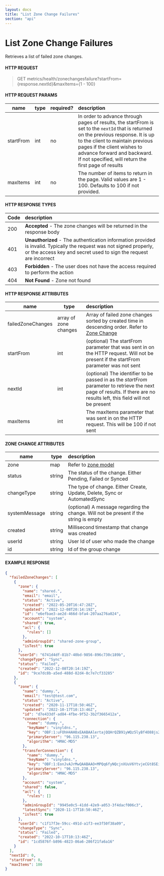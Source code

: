 ```yaml
---
layout: docs
title: "List Zone Change Failures"
section: "api"
---
```


# List Zone Change Failures

Retrieves a list of failed zone changes.

#### HTTP REQUEST

> GET metrics/health/zonechangesfailure?startFrom={response.nextId}&maxItems={1 - 100}

#### HTTP REQUEST PARAMS

name          | type          | required?   | description |
 ------------ | ------------- | ----------- | :---------- |
startFrom     | int           | no          | In order to advance through pages of results, the startFrom is set to the `nextId` that is returned on the previous response.  It is up to the client to maintain previous pages if the client wishes to advance forward and backward.   If not specified, will return the first page of results |
maxItems      | int           | no          | The number of items to return in the page.  Valid values are 1 - 100. Defaults to 100 if not provided. |

#### HTTP RESPONSE TYPES

Code          | description |
 ------------ | :---------- |
200           | **Accepted** - The zone changes will be returned in the response body|
401           | **Unauthorized** - The authentication information provided is invalid.  Typically the request was not signed properly, or the access key and secret used to sign the request are incorrect |
403           | **Forbidden** - The user does not have the access required to perform the action |
404           | **Not Found** - Zone not found |

#### HTTP RESPONSE ATTRIBUTES

name                | type                         | description |
 ------------------ | ---------------------------- | :---------- |
failedZoneChanges   | array of zone changes        | Array of failed zone changes sorted by created time in descending order. Refer to [Zone Change](#zone-change) |
startFrom           | int                          | (optional) The startFrom parameter that was sent in on the HTTP request.  Will not be present if the startFrom parameter was not sent |
nextId              | int                          | (optional) The identifier to be passed in as the *startFrom* parameter to retrieve the next page of results.  If there are no results left, this field will not be present |
maxItems            | int                          | The maxItems parameter that was sent in on the HTTP request.  This will be 100 if not sent |

#### ZONE CHANGE ATTRIBUTES <a id="zone-change"></a>

name                | type          | description |
 -----------------  | ------------- | :---------- |
zone                | map           | Refer to [zone model](zone-model.html) |
status              | string        | The status of the change. Either Pending, Failed or Synced |
changeType          | string        | The type of change. Either Create, Update, Delete, Sync or AutomatedSync |
systemMessage       | string        | (optional) A message regarding the change.  Will not be present if the string is empty |
created             | string        | Millisecond timestamp that change was created
userId              | string        | User Id of user who made the change |
id                  | string        | Id of the group change |

#### EXAMPLE RESPONSE

```json
{
  "failedZoneChanges": [
    {
      "zone": {
        "name": "shared.",
        "email": "email",
        "status": "Active",
        "created": "2022-05-20T16:47:28Z",
        "updated": "2022-12-08T20:14:19Z",
        "id": "e6efbae3-ae2d-466d-bfa4-207aa276a024",
        "account": "system",
        "shared": true,
        "acl": {
          "rules": []
        },
        "adminGroupId": "shared-zone-group",
        "isTest": true
      },
      "userId": "6741d4df-81b7-40bd-9856-896c730c189b",
      "changeType": "Sync",
      "status": "Failed",
      "created": "2022-12-08T20:14:19Z",
      "id": "9ce7dc8b-a5ed-488d-82d4-8c7e7cf33285"
    },
    {
      "zone": {
        "name": "dummy.",
        "email": "test@test.com",
        "status": "Active",
        "created": "2020-11-17T18:50:46Z",
        "updated": "2022-10-17T10:13:46Z",
        "id": "d7e433df-ad84-4fbe-9f52-3b2f3665412a",
        "connection": {
          "name": "dummy.",
          "keyName": "vinyldns.",
          "key": "OBF:1:uFOhH4AH8xEAABAAlertajQQHrQZB91yWQz5lyBf4O88js2S6aWNMtAq5MS5Otysb4Z7iiO9DoGY9A6BrDQ52b8SOQyj0QpzgPe0CuI/pLW1s/rulmlvgubHkIl7dsYAaRH7SrmZfNBe4BSn02zuv/ATyWEy",
          "primaryServer": "96.115.238.13",
          "algorithm": "HMAC-MD5"
        },
        "transferConnection": {
          "name": "dummy.",
          "keyName": "vinyldns.",
          "key": "OBF:1:EonJvAJrMwQAABAAO+MPQq6fyNQcjnXUuV6YtvjeCGt8SEicWC6Ke9dLT1UmL4vAtlVg0nARl9rvhb1mxNndSf4ogx+/BvZx2AEvkTgCFxbsPMxJ/s6E/s6uaxa4sf/8+CpnR/1R0oYmfOaMSq04tgD+A+ym",
          "primaryServer": "96.115.238.13",
          "algorithm": "HMAC-MD5"
        },
        "account": "system",
        "shared": false,
        "acl": {
          "rules": []
        },
        "adminGroupId": "9945e0c5-41dd-42e9-a053-3f4dacf006c3",
        "latestSync": "2020-11-17T18:50:46Z",
        "isTest": true
      },
      "userId": "c1f17f3e-59cc-491d-a1f3-ee3f50f38a09",
      "changeType": "Sync",
      "status": "Failed",
      "created": "2022-10-17T10:13:46Z",
      "id": "1cd5876f-b896-4823-86a6-286f21fa6a16"
    }
  ],
  "nextId": 0,
  "startFrom": 0,
  "maxItems": 100
}
```
